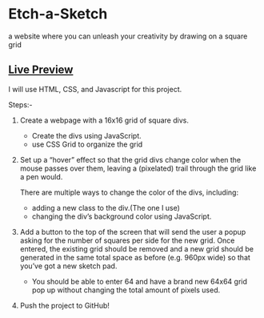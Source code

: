# Etch-a-Sketch
a website where you can unleash your creativity by drawing on a square grid

## [Live Preview][def]
I will use HTML, CSS, and Javascript for this project.

Steps:-
1. Create a webpage with a 16x16 grid of square divs.
    -   Create the divs using JavaScript. 
    -   use CSS Grid to organize the grid

2. Set up a “hover” effect so that the grid divs change color
    when the mouse passes over them, leaving a (pixelated) trail through the grid like a pen would.
    
    There are multiple ways to change the color of the divs,
    including:
    -   adding a new class to the div.(The one I use)
    -   changing the div’s background color using JavaScript.

3.  Add a button to the top of the screen that will send the user a popup asking
    for the number of squares per side for the new grid. Once entered, the existing
    grid should be removed and a new grid should be generated in the same total space
    as before (e.g. 960px wide) so that you’ve got a new sketch pad.
    
    -   You should be able to enter 64 and have a brand new 64x64
        grid pop up without changing the total amount of pixels used.

4. Push the project to GitHub!


[def]: https://zeyadattia5.github.io/Etch-a-Sketch/
